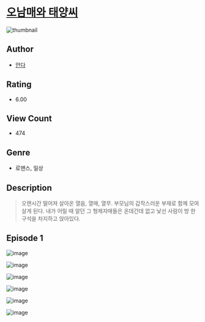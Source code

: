 # [오남매와 태양씨](https://comic.naver.com/challenge/list?titleId=810261)
![thumbnail](https://image-comic.pstatic.net/user_contents_data/challenge_comic/2023/05/23/237026/upload_7306021911584389425_480x623.jpeg)

## Author
- [안다](https://comic.naver.com/artistTitle?id=237026)

## Rating
- 6.00

## View Count
- 474

## Genre
- 로맨스, 일상

## Description
> 오랜시간 떨어져 살아온 열음, 열매, 열무. 부모님의 갑작스러운 부재로 함께 모여살게 된다. 내가 어릴 때 알던 그 형제자매들은 온데간데 없고 낯선 사람이 방 한구석을 차지하고 앉아있다.


## Episode 1
![image](https://image-comic.pstatic.net/user_contents_data/challenge_comic/2023/05/23/237026/upload_3631653239926515302.jpeg)

![image](https://image-comic.pstatic.net/user_contents_data/challenge_comic/2023/05/23/237026/upload_3616784342337086008.jpeg)

![image](https://image-comic.pstatic.net/user_contents_data/challenge_comic/2023/05/23/237026/upload_3919597756010017332.jpeg)

![image](https://image-comic.pstatic.net/user_contents_data/challenge_comic/2023/05/23/237026/upload_7364845757752555619.jpeg)

![image](https://image-comic.pstatic.net/user_contents_data/challenge_comic/2023/05/23/237026/upload_4134641330337244514.jpeg)

![image](https://image-comic.pstatic.net/user_contents_data/challenge_comic/2023/05/23/237026/upload_7016942704570873700.jpeg)
